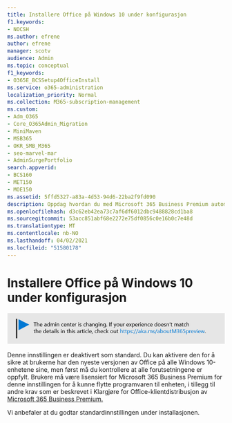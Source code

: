 ```yaml
---
title: Installere Office på Windows 10 under konfigurasjon
f1.keywords:
- NOCSH
ms.author: efrene
author: efrene
manager: scotv
audience: Admin
ms.topic: conceptual
f1_keywords:
- O365E_BCSSetup4OfficeInstall
ms.service: o365-administration
localization_priority: Normal
ms.collection: M365-subscription-management
ms.custom:
- Adm_O365
- Core_O365Admin_Migration
- MiniMaven
- MSB365
- OKR_SMB_M365
- seo-marvel-mar
- AdminSurgePortfolio
search.appverid:
- BCS160
- MET150
- MOE150
ms.assetid: 5ffd5327-a83a-4d53-94d6-22ba2f9fd090
description: Oppdag hvordan du med Microsoft 365 Business Premium automatisk kan sikre at brukerne har den nyeste versjonen av Office på alle Windows 10-enhetene sine.
ms.openlocfilehash: d3c62eb42ea73c7af6df6012dbc9488828cd1ba8
ms.sourcegitcommit: 53acc851abf68e2272e75df0856c0e16b0c7e48d
ms.translationtype: MT
ms.contentlocale: nb-NO
ms.lasthandoff: 04/02/2021
ms.locfileid: "51580178"
---
```

# <a name="install-office-on-windows-10-during-setup"></a>Installere Office på Windows 10 under konfigurasjon

![Banner som peker til https://aka.ms/aboutM365preview .](../media/m365admincenterchanging.png)

Denne innstillingen er deaktivert som standard. Du kan aktivere den for å sikre at brukerne har den nyeste versjonen av Office på alle Windows 10-enhetene sine, men først må du kontrollere at alle forutsetningene er oppfylt. Brukere må være lisensiert for Microsoft 365 Business Premium for denne innstillingen for å kunne flytte programvaren til enheten, i tillegg til andre krav som er beskrevet i Klargjøre for Office-klientdistribusjon av [Microsoft 365 Business Premium.](prepare-for-office-client-deployment.md)
  
Vi anbefaler at du godtar standardinnstillingen under installasjonen.
